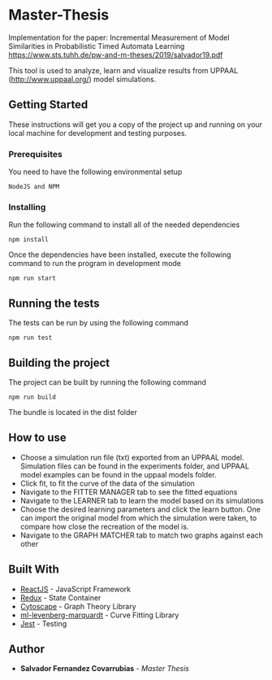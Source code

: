 # Master-Thesis
Implementation for the paper: Incremental Measurement of Model Similarities in Probabilistic Timed Automata Learning
https://www.sts.tuhh.de/pw-and-m-theses/2019/salvador19.pdf

This tool is used to analyze, learn and visualize results from UPPAAL (http://www.uppaal.org/) model simulations. 

## Getting Started

These instructions will get you a copy of the project up and running on your local machine for development and testing purposes. 

### Prerequisites

You need to have the following environmental setup

```
NodeJS and NPM
```

### Installing

Run the following command to install all of the needed dependencies 

```
npm install 
```

Once the dependencies have been installed, execute the following command to run the program in development mode

```
npm run start
```

## Running the tests

The tests can be run by using the following command

```
npm run test
```

## Building the project

The project can be built by running the following command
```
npm run build
```

The bundle is located in the dist folder

## How to use

- Choose a simulation run file (txt) exported from an UPPAAL model. Simulation files can be found in the experiments folder, and UPPAAL model examples can be found in the uppaal models folder. 
- Click fit, to fit the curve of the data of the simulation
- Navigate to the FITTER MANAGER tab to see the fitted equations
- Navigate to the LEARNER tab to learn the model based on its simulations
- Choose the desired learning parameters and click the learn button. One can import the original model from which the simulation were taken, to compare how close the recreation of the model is. 
- Navigate to the GRAPH MATCHER tab to match two graphs against each other 

## Built With
* [ReactJS](https://reactjs.org/) - JavaScript Framework
* [Redux](https://redux.js.org/) - State Container 
* [Cytoscape](https://js.cytoscape.org/) - Graph Theory Library
* [ml-levenberg-marquardt](https://github.com/mljs/levenberg-marquardt) - Curve Fitting Library
* [Jest](https://jestjs.io/) - Testing

## Author

* **Salvador Fernandez Covarrubias** - *Master Thesis*

